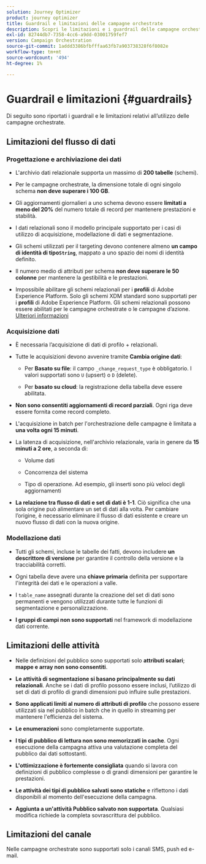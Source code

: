 ```yaml
---
solution: Journey Optimizer
product: journey optimizer
title: Guardrail e limitazioni delle campagne orchestrate
description: Scopri le limitazioni e i guardrail delle campagne orchestrate
exl-id: 82744db7-7358-4cc6-a9dd-03001759fef7
version: Campaign Orchestration
source-git-commit: 1addd3386bfbfffaa63fb7a903738328f6f8082e
workflow-type: tm+mt
source-wordcount: '494'
ht-degree: 1%

---
```



# Guardrail e limitazioni {#guardrails}

Di seguito sono riportati i guardrail e le limitazioni relativi all’utilizzo delle campagne orchestrate.

## Limitazioni del flusso di dati

### Progettazione e archiviazione dei dati

* L&#39;archivio dati relazionale supporta un massimo di **200 tabelle** (schemi).

* Per le campagne orchestrate, la dimensione totale di ogni singolo schema **non deve superare i 100 GB**.

* Gli aggiornamenti giornalieri a uno schema devono essere **limitati a meno del 20%** del numero totale di record per mantenere prestazioni e stabilità.

* I dati relazionali sono il modello principale supportato per i casi di utilizzo di acquisizione, modellazione di dati e segmentazione.

* Gli schemi utilizzati per il targeting devono contenere almeno **un campo di identità di tipo`String`**, mappato a uno spazio dei nomi di identità definito.

* Il numero medio di attributi per schema **non deve superare le 50 colonne** per mantenere la gestibilità e le prestazioni.

* Impossibile abilitare gli schemi relazionali per i **profili** di Adobe Experience Platform. Solo gli schemi XDM standard sono supportati per i **profili** di Adobe Experience Platform. Gli schemi relazionali possono essere abilitati per le campagne orchestrate o le campagne d’azione. [Ulteriori informazioni](https://experienceleague.adobe.com/en/docs/experience-platform/catalog/datasets/user-guide#enable-profile)

### Acquisizione dati

* È necessaria l’acquisizione di dati di profilo + relazionali.

* Tutte le acquisizioni devono avvenire tramite **Cambia origine dati**:

   * Per **Basato su file**: il campo `_change_request_type` è obbligatorio. I valori supportati sono `U` (upsert) o `D` (delete).

   * Per **basato su cloud**: la registrazione della tabella deve essere abilitata.

* **Non sono consentiti aggiornamenti di record parziali**. Ogni riga deve essere fornita come record completo.

* L&#39;acquisizione in batch per l&#39;orchestrazione delle campagne è limitata a **una volta ogni 15 minuti**.

* La latenza di acquisizione, nell&#39;archivio relazionale, varia in genere da **15 minuti a 2 ore**, a seconda di:

   * Volume dati

   * Concorrenza del sistema

   * Tipo di operazione. Ad esempio, gli inserti sono più veloci degli aggiornamenti

* **La relazione tra flusso di dati e set di dati è 1-1**. Ciò significa che una sola origine può alimentare un set di dati alla volta. Per cambiare l’origine, è necessario eliminare il flusso di dati esistente e creare un nuovo flusso di dati con la nuova origine.

### Modellazione dati

* Tutti gli schemi, incluse le tabelle dei fatti, devono includere **un descrittore di versione** per garantire il controllo della versione e la tracciabilità corretti.

* Ogni tabella deve avere una **chiave primaria** definita per supportare l&#39;integrità dei dati e le operazioni a valle.

* I `table_name` assegnati durante la creazione del set di dati sono permanenti e vengono utilizzati durante tutte le funzioni di segmentazione e personalizzazione.

* **I gruppi di campi non sono supportati** nel framework di modellazione dati corrente.

## Limitazioni delle attività

* Nelle definizioni del pubblico sono supportati solo **attributi scalari**; **mappe e array non sono consentiti**.

* **Le attività di segmentazione si basano principalmente su dati relazionali**. Anche se i dati di profilo possono essere inclusi, l’utilizzo di set di dati di profilo di grandi dimensioni può influire sulle prestazioni.

* **Sono applicati limiti al numero di attributi di profilo** che possono essere utilizzati sia nel pubblico in batch che in quello in streaming per mantenere l&#39;efficienza del sistema.

* **Le enumerazioni** sono completamente supportate.

* **I tipi di pubblico di lettura non sono memorizzati in cache**. Ogni esecuzione della campagna attiva una valutazione completa del pubblico dai dati sottostanti.

* **L&#39;ottimizzazione è fortemente consigliata** quando si lavora con definizioni di pubblico complesse o di grandi dimensioni per garantire le prestazioni.

* **Le attività dei tipi di pubblico salvati sono statiche** e riflettono i dati disponibili al momento dell&#39;esecuzione della campagna.

* **Aggiunta a un&#39;attività Pubblico salvato non supportata**. Qualsiasi modifica richiede la completa sovrascrittura del pubblico.

## Limitazioni del canale

Nelle campagne orchestrate sono supportati solo i canali SMS, push ed e-mail.
